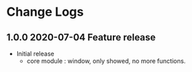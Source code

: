 # Change Logs


## 1.0.0 2020-07-04 Feature release
- Initial release
	- core module : window, only showed, no more functions.


